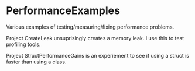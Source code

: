 # PerformanceExamples
Various examples of testing/measuring/fixing performance problems.

Project CreateLeak unsuprisingly creates a memory leak.  I use this to test profiling tools.

Project StructPerformanceGains is an experiement to see if using a struct is faster than using a class.
